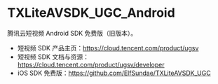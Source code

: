 # TXLiteAVSDK_UGC_Android

腾讯云短视频 Android SDK 免费版（旧版本）。

- 短视频 SDK 产品主页：https://cloud.tencent.com/product/ugsv
- 短视频 SDK 文档与资源：https://cloud.tencent.com/product/ugsv/developer
- iOS SDK 免费版：https://github.com/ElfSundae/TXLiteAVSDK_UGC
